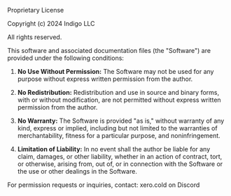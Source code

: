 Proprietary License

Copyright (c) 2024 Indigo LLC

All rights reserved.

This software and associated documentation files (the "Software") are provided under the following conditions:

1. **No Use Without Permission:** The Software may not be used for any purpose without express written permission from the author.

2. **No Redistribution:** Redistribution and use in source and binary forms, with or without modification, are not permitted without express written permission from the author.

3. **No Warranty:** The Software is provided "as is," without warranty of any kind, express or implied, including but not limited to the warranties of merchantability, fitness for a particular purpose, and noninfringement.

4. **Limitation of Liability:** In no event shall the author be liable for any claim, damages, or other liability, whether in an action of contract, tort, or otherwise, arising from, out of, or in connection with the Software or the use or other dealings in the Software.

For permission requests or inquiries, contact: xero.cold on Discord
